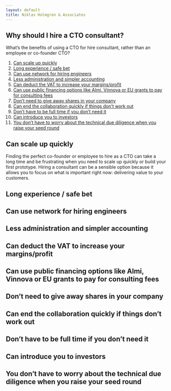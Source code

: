 ```yaml
---
layout: default
title: Niklas Holmgren & Associates
---
```


## Why should I hire a CTO consultant?

What’s the benefits of using a CTO for hire consultant, rather than an employee or co-founder CTO?

1. [Can scale up quickly](#can-scale-up-quickly)
2. [Long experience / safe bet](#long-experience--safe-bet)
3. [Can use network for hiring engineers](#can-use-network-for-hiring-engineers)
4. [Less administration and simpler accounting](#less-administration-and-simpler-accounting)
5. [Can deduct the VAT to increase your margins/profit](#can-deduct-the-vat-to-increase-your-marginsprofit)
6. [Can use public financing options like Almi, Vinnova or EU grants to pay for consulting fees](#can-use-public-financing-options-like-almi-vinnova-or-eu-grants-to-pay-for-consulting-fees)
7. [Don’t need to give away shares in your company](#dont-need-to-give-away-shares-in-your-company)
8. [Can end the collaboration quickly if things don’t work out](#can-end-the-collaboration-quickly-if-things-dont-work-out)
9. [Don’t have to be full time if you don’t need it](#dont-have-to-be-full-time-if-you-dont-need-it)
10. [Can introduce you to investors](#can-introduce-you-to-investors)
11. [You don’t have to worry about the technical due diligence when you raise your seed round](#you-dont-have-to-worry-about-the-technical-due-diligence-when-you-raise-your-seed-round)

## Can scale up quickly
Finding the perfect co-founder or employee to hire as a CTO can take a long time and be frustrating when you need to scale up quickly or build your first prototype. Hiring a consultant can be a sensible option because it allows you to focus on what is important right now: delivering value to your customers.

## Long experience / safe bet

## Can use network for hiring engineers

## Less administration and simpler accounting

## Can deduct the VAT to increase your margins/profit

## Can use public financing options like Almi, Vinnova or EU grants to pay for consulting fees

## Don’t need to give away shares in your company

## Can end the collaboration quickly if things don’t work out

## Don’t have to be full time if you don’t need it

## Can introduce you to investors

## You don’t have to worry about the technical due diligence when you raise your seed round
